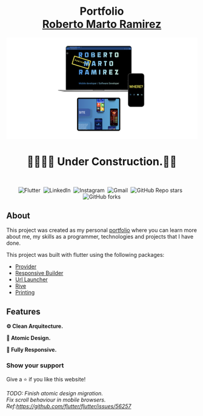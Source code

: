 <html>
  <head></head>
  <body>
<h1 align="center">
 <br> Portfolio<br/>
  <a href="http://rrmarto.github.io/">Roberto Marto Ramirez</a>
</h1>
<div align="center">
  <img alt="Demo" src="https://raw.githubusercontent.com/rrmarto/rrmarto.github.io/master/assets/images/demo.png" />
  <h1>🚨👷🏻‍♂️ Under Construction.🧱🚨</h1>
</div>

<br/>
<center>

![Flutter](https://img.shields.io/badge/MADE%20WITH-FLUTTER-blue?style=for-the-badge&logo=flutter) &nbsp;![LinkedIn](https://img.shields.io/badge/LINKEDIN-rrmarto-blue?style=for-the-badge&logo=linkedin) &nbsp;![Instagram](https://img.shields.io/badge/INSTAGRAM-rrmarto-blue?style=for-the-badge&logo=instagram&logoColor=white) &nbsp;![Gmail](https://img.shields.io/badge/GMAIL-rrmarto89-blue?style=for-the-badge&logo=gmail&logoColor=white) &nbsp;![GitHub Repo stars](https://img.shields.io/github/stars/rrmarto/rrmarto.github.io?color=blue&logo=github&style=for-the-badge) &nbsp;![GitHub forks](https://img.shields.io/github/forks/rrmarto/rrmarto.github.io?color=blue&logo=github&style=for-the-badge)

</center>


## About

This project was created as my personal <a href="https://rrmarto.github.io">portfolio</a> where you can learn more about me, my skills as a programmer, technologies and projects that I have done.<br/>

This project was built with flutter using the following packages:

- <a href="https://pub.dev/packages/provider">Provider</a>
- <a href="https://pub.dev/packages/responsive_builder">Responsive Builder</a>
- <a href="https://pub.dev/packages/url_launcher">Url Launcher</a>
- <a href="https://pub.dev/packages/rive">Rive</a>
- <a href="https://pub.dev/packages/printing">Printing</a>

## Features

**⚙️ Clean Arquitecture.**

**🎨 Atomic Design.**

**📱 Fully Responsive.**


### Show your support

Give a ⭐ if you like this website!
    
<i>TODO: Finish atomic design migration.</br>Fix scroll behaviour in mobile browsers. Ref:https://github.com/flutter/flutter/issues/56257
</i>      
    </body>
  </html>